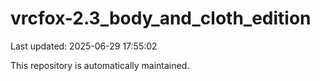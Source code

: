 # vrcfox-2.3_body_and_cloth_edition

Last updated: 2025-06-29 17:55:02

This repository is automatically maintained.
